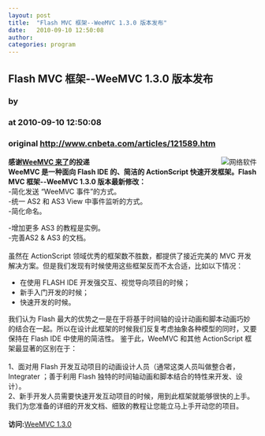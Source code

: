 ```yaml
---
layout: post
title:  "Flash MVC 框架--WeeMVC 1.3.0 版本发布"
date:   2010-09-10 12:50:08
author: 
categories: program
---
```


## Flash MVC 框架--WeeMVC 1.3.0 版本发布
### by 
### at 2010-09-10 12:50:08
### original <http://www.cnbeta.com/articles/121589.htm>

<div><a rel="nofollow" href="http://www.cnbeta.com/topics/128.htm"><img src="http://img.cnbeta.com/topics/global.png" alt="网络软件" name="sign" align="right"></a>
        <p><b>感谢<a rel="nofollow" href="http://weemvc.org">WeeMVC 来了</a>的投递</b><br>
<strong>WeeMVC 是一种面向 Flash IDE 的、简洁的 ActionScript 快速开发框架。Flash MVC 框架--WeeMVC 1.3.0 版本最新修改：<br>
</strong>-简化发送 “WeeMVC 事件”的方式。<br>
-统一 AS2 和 AS3 View 中事件监听的方式。<br>
-简化命名。</p>
		<p>-增加更多 AS3 的教程是实例。<br>
-完善AS2 &amp; AS3 的文档。<br>
<br>
虽然在 ActionScript 领域优秀的框架数不胜数，都提供了接近完美的 MVC 开发解决方案。但是我们发现有时候使用这些框架反而不太合适，比如以下情况：
<ul>
    <li>在使用 FLASH IDE 开发强交互、视觉导向项目的时候；</li>
    <li>新手入门开发的时候；</li>
    <li>快速开发的时候。</li>
</ul>
我们认为 Flash 最大的优势之一是在于将基于时间轴的设计动画和脚本动画巧妙的结合在一起。所以在设计此框架的时候我们反复考虑抽象各种模型的同时，又要保持在 Flash IDE 中使用的简洁性。             鉴于此，WeeMVC 和其他 ActionScript 框架最显著的区别在于：<br>
<br>
1、面对用 Flash 开发互动项目的动画设计人员（通常这类人员叫做整合者，Integrater  ；善于利用 Flash 独特的时间轴动画和脚本结合的特性来开发、设计）。<br>
2、新手开发人员需要快速开发互动项目的时候，用到此框架就能够很快的上手。我们为您准备的详细的开发文档、细致的教程让您能立马上手开动您的项目。<br>
<br>
<img src="http://www.cnbeta.com/articles/pic/sour.gif" alt=""><b>访问:</b><a rel="nofollow" href="http://weemvc.org/">WeeMVC 1.3.0</a></p></div>